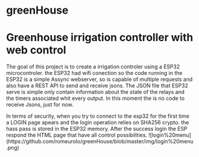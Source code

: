 # greenHouse
<h1>Greenhouse irrigation controller with web control</h1>
<p></p>
The goal of this project is to create a irrigation controler using a ESP32 microcontroler.
the ESP32 had wifi conection so the code running in the ESP32 is a simple Assync webserver, so is capable of multiple requests and also have a REST API to send and receive jsons.
The JSON file that ESP32 serve is simple only contain information about the state of the relays and the timers associated whit every output.
In this moment the is no code to receive Jsons, just for now.
<p></p>
In terms of security, when you try to connect to the esp32 for the first time a LOGIN page apears and the login operation relies on SHA256 crypto. the hass pass is stored in the ESP32 memory. After the success login the ESP respond the HTML page that have all control possibilities.
![login%20menu](https://github.com/romeurolo/greenHouse/blob/master/img/login%20menu.png)



